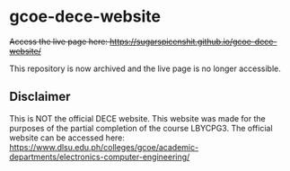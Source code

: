 # gcoe-dece-website
~~Access the live page here: https://sugarspicenshit.github.io/gcoe-dece-website/~~

This repository is now archived and the live page is no longer accessible.

## Disclaimer
This is NOT the official DECE website. This website was made for the purposes of the partial completion of the course LBYCPG3. The official website can be accessed here: https://www.dlsu.edu.ph/colleges/gcoe/academic-departments/electronics-computer-engineering/
